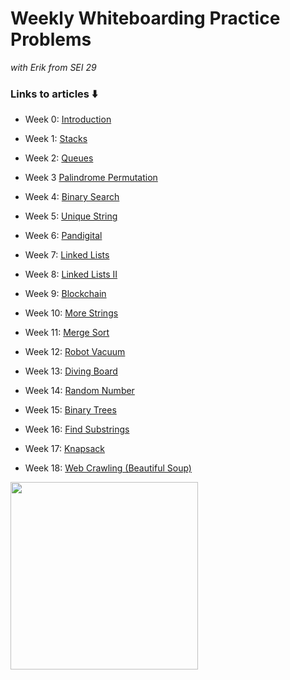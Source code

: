 # Weekly Whiteboarding Practice Problems

*with Erik from SEI 29*

### Links to articles ⬇️


- Week 0: [Introduction](https://dev.to/erikhei/how-to-learn-data-structures-and-algorithms-when-you-re-fresh-out-of-your-bootcamp-2bob)

- Week 1: [Stacks](https://dev.to/erikhei/how-to-implement-stacks-and-queues-in-python-part-one-stacks-32f8)
- Week 2: [Queues](https://dev.to/erikhei/how-to-implement-stacks-and-queues-in-python-part-two-queues-4kme)
- Week 3 [Palindrome Permutation](https://dev.to/erikhei/whiteboarding-in-python-check-if-a-string-is-a-permutation-of-a-palindrome-2a5g)
- Week 4: [Binary Search](https://dev.to/erikhei/algorithms-in-python-how-to-implement-binary-search-10d4)
- Week 5: [Unique String](https://dev.to/erikhei/whiteboarding-in-python-can-you-solve-this-simple-string-problem-514o)
- Week 6: [Pandigital](https://dev.to/erikhei/that-really-tricky-ispandigital-problem-but-in-python-59i)
- Week 7: [Linked Lists](https://dev.to/erikhei/what-are-linked-lists-and-how-do-i-make-one-in-python-8ea)
- Week 8: [Linked Lists II](https://dev.to/erikhei/modify-linked-lists-like-a-boss-in-python-565j)
- Week 9: [Blockchain](https://dev.to/erikhei/diy-cryptocurrency-implement-a-blockchain-in-python-4a9m)
- Week 10: [More Strings](https://dev.to/erikhei/back-to-basics-more-strings-in-python-3cn1)
- Week 11: [Merge Sort](https://dev.to/erikhei/merge-sort-when-you-re-too-much-of-a-nerd-to-use-sort-34ki)
- Week 12: [Robot Vacuum](https://dev.to/erikhei/robot-vacuum-in-python-bring-him-home-2gig)
- Week 13: [Diving Board](https://dev.to/erikhei/dive-into-python-with-this-diving-board-problem-ft-recursion-453p)
- Week 14: [Random Number](https://dev.to/erikhei/more-python-practice-find-the-random-number-ft-sets-50lf)
- Week 15: [Binary Trees](https://dev.to/erikhei/binary-christmas-trees-learn-the-three-simplest-tree-traversals-in-python-41ch)
- Week 16: [Find Substrings](https://dev.to/erikhei/more-python-strings-can-you-solve-this-more-difficult-string-problem-2lfj)
- Week 17: [Knapsack](https://dev.to/erikhei/help-pierre-the-py-pirate-solve-this-knapsack-problem-7jo)
- Week 18: [Web Crawling (Beautiful Soup)](https://dev.to/erikhei/web-crawling-in-python-dive-into-beautiful-soup-4bdd)

<image src="https://i.redd.it/koc1i9gls7431.png" height=300>